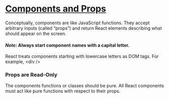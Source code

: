 # [Components and Props](https://reactjs.org/docs/components-and-props.html)

Conceptually, components are like JavaScript functions. They accept arbitrary inputs (called “props”) and return React elements describing what should appear on the screen.

#### *Note:* Always start component names with a capital letter.
React treats components starting with lowercase letters as DOM tags. For example, \<div \/>

### Props are Read-Only
The components functions or classes should be pure.
All React components must act like pure functions with respect to their props.

